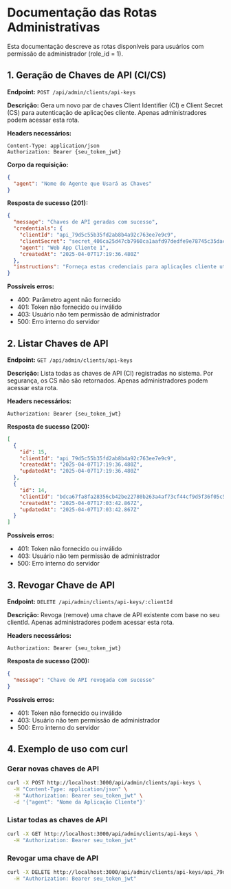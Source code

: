 # Documentação das Rotas Administrativas

Esta documentação descreve as rotas disponíveis para usuários com permissão de administrador (role_id = 1).

## 1. Geração de Chaves de API (CI/CS)

**Endpoint:** `POST /api/admin/clients/api-keys`

**Descrição:** Gera um novo par de chaves Client Identifier (CI) e Client Secret (CS) para autenticação de aplicações cliente. Apenas administradores podem acessar esta rota.

**Headers necessários:**
```
Content-Type: application/json
Authorization: Bearer {seu_token_jwt}
```

**Corpo da requisição:**
```json
{
  "agent": "Nome do Agente que Usará as Chaves"
}
```

**Resposta de sucesso (201):**
```json
{
  "message": "Chaves de API geradas com sucesso",
  "credentials": {
    "clientId": "api_79d5c55b35fd2ab8b4a92c763ee7e9c9",
    "clientSecret": "secret_406ca25d47cb7960ca1aafd97dedfe9e78745c35daced05823c4fbcd959f0f1b",
    "agent": "Web App Cliente 1",
    "createdAt": "2025-04-07T17:19:36.480Z"
  },
  "instructions": "Forneça estas credenciais para aplicações cliente utilizarem nas requisições de registro e login nos cabeçalhos X-Client-ID e X-Client-Secret"
}
```

**Possíveis erros:**
- 400: Parâmetro agent não fornecido
- 401: Token não fornecido ou inválido
- 403: Usuário não tem permissão de administrador
- 500: Erro interno do servidor

## 2. Listar Chaves de API

**Endpoint:** `GET /api/admin/clients/api-keys`

**Descrição:** Lista todas as chaves de API (CI) registradas no sistema. Por segurança, os CS não são retornados. Apenas administradores podem acessar esta rota.

**Headers necessários:**
```
Authorization: Bearer {seu_token_jwt}
```

**Resposta de sucesso (200):**
```json
[
  {
    "id": 15,
    "clientId": "api_79d5c55b35fd2ab8b4a92c763ee7e9c9",
    "createdAt": "2025-04-07T17:19:36.480Z",
    "updatedAt": "2025-04-07T17:19:36.480Z"
  },
  {
    "id": 14,
    "clientId": "bdca67fa8fa28356cb42be22780b263a4af73cf44cf9d5f36f05c55f74b0340e",
    "createdAt": "2025-04-07T17:03:42.867Z",
    "updatedAt": "2025-04-07T17:03:42.867Z"
  }
]
```

**Possíveis erros:**
- 401: Token não fornecido ou inválido
- 403: Usuário não tem permissão de administrador
- 500: Erro interno do servidor

## 3. Revogar Chave de API

**Endpoint:** `DELETE /api/admin/clients/api-keys/:clientId`

**Descrição:** Revoga (remove) uma chave de API existente com base no seu clientId. Apenas administradores podem acessar esta rota.

**Headers necessários:**
```
Authorization: Bearer {seu_token_jwt}
```

**Resposta de sucesso (200):**
```json
{
  "message": "Chave de API revogada com sucesso"
}
```

**Possíveis erros:**
- 401: Token não fornecido ou inválido
- 403: Usuário não tem permissão de administrador
- 500: Erro interno do servidor

## 4. Exemplo de uso com curl

### Gerar novas chaves de API
```bash
curl -X POST http://localhost:3000/api/admin/clients/api-keys \
  -H "Content-Type: application/json" \
  -H "Authorization: Bearer seu_token_jwt" \
  -d '{"agent": "Nome da Aplicação Cliente"}'
```

### Listar todas as chaves de API
```bash
curl -X GET http://localhost:3000/api/admin/clients/api-keys \
  -H "Authorization: Bearer seu_token_jwt"
```

### Revogar uma chave de API
```bash
curl -X DELETE http://localhost:3000/api/admin/clients/api-keys/api_79d5c55b35fd2ab8b4a92c763ee7e9c9 \
  -H "Authorization: Bearer seu_token_jwt"
``` 